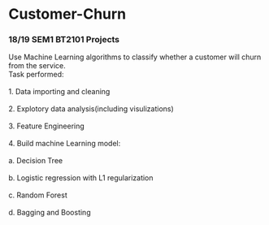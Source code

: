 # Customer-Churn
### 18/19 SEM1 BT2101 Projects

Use Machine Learning algorithms to classify whether a customer will churn from the service.<br>
Task performed:<br>
    <br>1. Data importing and cleaning</br>
    <br>2. Explotory data analysis(including visulizations)</br>
    <br>3. Feature Engineering</br>
    <br>4. Build machine Learning model:</br>
         <br>a. Decision Tree</br>
         <br>b. Logistic regression with L1 regularization<br>
         <br>c. Random Forest<br>
         <br>d. Bagging and Boosting<br>
         
       
